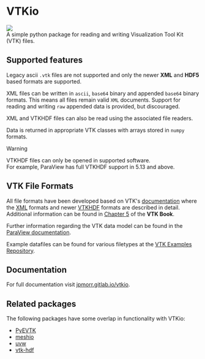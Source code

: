 # VTKio
![](https://img.shields.io/badge/Python-3776AB?style=flat&logo=python&logoColor=white)  
A simple python package for reading and writing Visualization Tool Kit (VTK) files.



## Supported features
Legacy ascii `.vtk` files are not supported and only the newer **XML** and **HDF5** based formats are supported.

XML files can be written in `ascii`, `base64` binary and appended `base64` binary formats. 
This means all files remain valid `XML` documents. 
Support for reading and writing `raw` appended data is provided, but discouraged.

XML and VTKHDF files can also be read using the associated file readers. 

Data is returned in appropriate VTK classes with arrays stored in `numpy` formats. 

> [!WARNING]
> VTKHDF files can only be opened in supported software.  
> For example, ParaView has full VTKHDF support in 5.13 and above.


## VTK File Formats
All file formats have been developed based on VTK's [documentation](https://docs.vtk.org/en/latest/index.html) where 
the [XML](https://docs.vtk.org/en/latest/design_documents/VTKFileFormats.html#xml-file-formats) formats and newer [VTKHDF](https://docs.vtk.org/en/latest/design_documents/VTKFileFormats.html#vtkhdf-file-format) formats are described in detail.
Additional information can be found in [Chapter 5](https://book.vtk.org/en/latest/VTKBook/05Chapter5.html#) of the **VTK Book**.

Further information regarding the VTK data model can be found in the [ParaView documentation](https://docs.paraview.org/en/latest/UsersGuide/understandingData.html#vtk-data-model).

Example datafiles can be found for various filetypes at the [VTK Examples Repository](https://gitlab.kitware.com/vtk/vtk-examples/-/tree/master/src/Testing/Data?ref_type=heads).

## Documentation
For full documentation visit [jpmorr.gitlab.io/vtkio](https://jpmorr.gitlab.io/vtkio).

## Related packages
The following packages have some overlap in functionality with VTKio: 
 - [PyEVTK](https://github.com/paulo-herrera/PyEVTK)
 - [meshio](https://github.com/nschloe/meshio)
 - [uvw](https://github.com/prs513rosewood/uvw)
 - [vtk-hdf](https://github.com/jmag722/vtk-hdf)